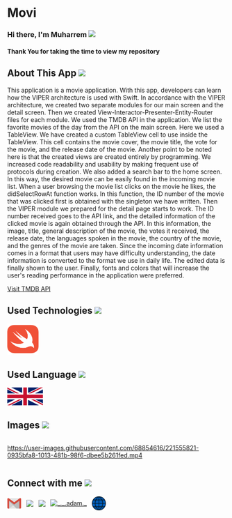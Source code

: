 # Movi
### Hi there, I'm Muharrem <img src = "https://raw.githubusercontent.com/MartinHeinz/MartinHeinz/master/wave.gif" width = "42"> 
#### Thank You for taking the time to view my repository 

## <h2> About This App <img src = "https://c.tenor.com/JsoERRQcZqYAAAAi/thumbs-up-joypixels.gif" width = "42"></h2>
This application is a movie application. With this app, developers can learn how the VIPER architecture is used with Swift. In accordance with the VIPER architecture, we created two separate modules for our main screen and the detail screen. Then we created View-Interactor-Presenter-Entity-Router files for each module. We used the TMDB API in the application. We list the favorite movies of the day from the API on the main screen. Here we used a TableView. We have created a custom TableView cell to use inside the TableView. This cell contains the movie cover, the movie title, the vote for the movie, and the release date of the movie. Another point to be noted here is that the created views are created entirely by programming. We increased code readability and usability by making frequent use of protocols during creation. We also added a search bar to the home screen. In this way, the desired movie can be easily found in the incoming movie list. When a user browsing the movie list clicks on the movie he likes, the didSelectRowAt function works. In this function, the ID number of the movie that was clicked first is obtained with the singleton we have written. Then the VIPER module we prepared for the detail page starts to work. The ID number received goes to the API link, and the detailed information of the clicked movie is again obtained through the API. In this information, the image, title, general description of the movie, the votes it received, the release date, the languages spoken in the movie, the country of the movie, and the genres of the movie are taken. Since the incoming date information comes in a format that users may have difficulty understanding, the date information is converted to the format we use in daily life. The edited data is finally shown to the user. Finally, fonts and colors that will increase the user's reading performance in the application were preferred.

<a href="https://www.themoviedb.org" target="_blank">Visit TMDB API</a><br>


<h2> Used Technologies <img src = "https://media2.giphy.com/media/QssGEmpkyEOhBCb7e1/giphy.gif?cid=ecf05e47a0n3gi1bfqntqmob8g9aid1oyj2wr3ds3mg700bl&rid=giphy.gif" width = "42"> </h2>
<div class="row">
      <div class="column">
<img width ='72px' src 
     ='https://raw.githubusercontent.com/MuharremKoroglu/MuharremKoroglu/main/swift-icon.svg'>
  </div>
</div>

<h2> Used Language <img src = "https://media.giphy.com/media/Zd6jPg8hcp4Q3vrvjo/giphy.gif" width = "42"> </h2>
<div class="row">
      <div class="column">
<img width ='82px' src 
     ='https://raw.githubusercontent.com/MuharremKoroglu/Bitcoin/main/Flag_of_the_United_Kingdom.svg'>
  </div>
</div>

<h2> Images <img src = "https://media2.giphy.com/media/psneItdLMpWy36ejfA/source.gif" width = "62"> </h2>
  <div class="column">



https://user-images.githubusercontent.com/68854616/221555821-0935bfa8-1013-481b-98f6-dbee5b261fed.mp4





  </div>
<h2> Connect with me <img src='https://raw.githubusercontent.com/ShahriarShafin/ShahriarShafin/main/Assets/handshake.gif' width="100"> </h2>
<a href = 'mailto:muharremkoroglu245@gmail.com'> <img align="center" width = '32px' align= 'center' src="https://raw.githubusercontent.com/MuharremKoroglu/MuharremKoroglu/main/gmail-logo-2561.svg"/></a> &nbsp;
<a href = 'https://www.linkedin.com/in/muharremkoroglu/'> <img align="center" width = '32px' align= 'center' src="https://raw.githubusercontent.com/rahulbanerjee26/githubAboutMeGenerator/main/icons/linked-in-alt.svg"/></a> &nbsp;
<a href = 'https://muharremkoroglu.medium.com/'> <img align="center" width = '32px' align= 'center' src="https://raw.githubusercontent.com/rahulbanerjee26/githubAboutMeGenerator/main/icons/medium.svg"/></a> &nbsp;
<a href="https://www.instagram.com/m.koroglu99/" target="blank"><img align="center" src="https://raw.githubusercontent.com/rahuldkjain/github-profile-readme-generator/master/src/images/icons/Social/instagram.svg" alt="_._.adam._"  width="32px" align= 'center' /></a> &nbsp;
<a href = 'https://synta-x.com/'> <img align="center" width = '32px' align= 'center' src="https://raw.githubusercontent.com/MuharremKoroglu/MuharremKoroglu/main/internet-svgrepo-com%20(2).svg"/></a> &nbsp;

























